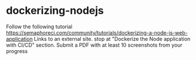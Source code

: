# dockerizing-nodejs
Follow the following tutorial  https://semaphoreci.com/community/tutorials/dockerizing-a-node-js-web-application Links to an external site.  stop at "Dockerize the Node application with CI/CD" section.  Submit a PDF with at least 10 screenshots from your progress
